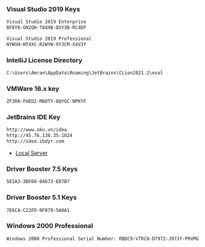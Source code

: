### Visual Studio 2019 Keys
```sh
Visual Studio 2019 Enterprise
BF8Y8-GN2QH-T84XB-QVY3B-RC4DF

Visual Studio 2019 Professional
NYWVH-HT4XC-R2WYW-9Y3CM-X4V3Y
```

### IntelliJ License Directory
```sh
C:\Users\Amran\AppData\Roaming\JetBrains\CLion2021.2\eval
```

### VMWare 16.x key
```sh
ZF3R0-FHED2-M80TY-8QYGC-NPKYF
```
### JetBrains IDE Key
```sh
http://www.aku.vn/idea
http://45.76.138.35:1024
http://idea.ibdyr.com
```
* [Local Server](https://jetbrains-server.ru/2017/03/31/phpstorm-2016-2017-activation/)

### Driver Booster 7.5 Keys
```sh
5E1A3-3BF60-04673-ED7B7
```
### Driver Booster 5.1 Keys
```sh
7E6CA-C22FD-0F079-5A0A1
```
### Windows 2000 Professional
```sh
Windows 2000 Professional Serial Number: RBDC9-VTRC8-D7972-J97JY-PRVMG
```

